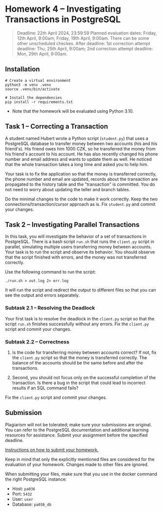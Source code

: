 # Homework 4 – Investigating Transactions in PostgreSQL

> Deadline: 22th April 2024, 23:59:59
> Planned evaluation dates: Friday, 12th April, 9:00am; Friday, 19th April, 9:00am. There can be some other unscheduled checkes.
> After deadline: 1st correction attempt deadline: Thu, 25th April, 9:00am;
>                 2nd correction attempt deadline: Mon, 29th April, 9:00am.

## Installation

```shell
# Create a virtual environment
python3 -m venv .venv
source .venv/bin/activate

# Install the dependencies
pip install -r requirements.txt
```

- Note that the homework will be evaluated using Python 3.10.

## Task 1 – Correcting a Transaction

A student named Hubert wrote a Python script (`student.py`) that uses a PostgreSQL database to transfer money between two accounts (his and his friend's).
His friend owes him 1000 CZK, so he transferred the money from his friend's account to his account.
He has also recently changed his phone number and email address and wants to update them as well.
He noticed that the whole transaction takes a long time and asked you to help him.

Your task is to fix the application so that the money is transferred correctly, the phone number and email are updated, records about the transaction are propagated to the history table and the "transaction" is committed.
You do not need to worry about updating the teller and branch tables.

Do the minimal changes to the code to make it work correctly.
Keep the two connections/transaction/cursor approach as is.
Fix `student.py` and commit your changes.

## Task 2 – Investigating Parallel Transactions

In this task, you will investigate the behavior of a set of transactions in PostgreSQL.
There is a bash script `run.sh` that runs the `client.py` script in parallel, simulating multiple users transferring money between accounts.
Your task is to run the script and observe its behavior.
You should observe that the script finished with errors, and the money was not transferred correctly.

Use the following command to run the script:
```shell
./run.sh > out.log 2> err.log
```
It will run the script and redirect the output to different files so that you can see the output and errors separately.

### Subtask 2.1 – Resolving the Deadlock

Your first task is to resolve the deadlock in the `client.py` script so that the script `run.sh` finishes successfully without any errors.
Fix the `client.py` script and commit your changes.

### Subtask 2.2 – Correctness

1. Is the code for transferring money between accounts correct?
If not, fix the `client.py` script so that the money is transferred correctly.
The balance of the accounts should be the same before and after the transactions.

2. Second, you should not focus only on the successful completion of the transaction.
Is there a bug in the script that could lead to incorrect results if an SQL command fails?

Fix the `client.py` script and commit your changes.

## Submission

Plagiarism will not be tolerated; make sure your submissions are original.
You can refer to the PostgreSQL documentation and additional learning resources for assistance.
Submit your assignment before the specified deadline.

[Instructions on how to submit your homework.](https://gitlab.fi.muni.cz/groups/pa036-students/-/wikis/02-Submitting-(and-Resubmitting)-Homework)

Keep in mind that only the explicitly mentioned files are considered for the evaluation of your homework.
Changes made to other files are ignored.

When submitting your files, make sure that you use in the docker command the right PostgreSQL instance:
- Host: `pa036`
- Port: `5432`
- User: `user`
- Database: `pa036_db`
